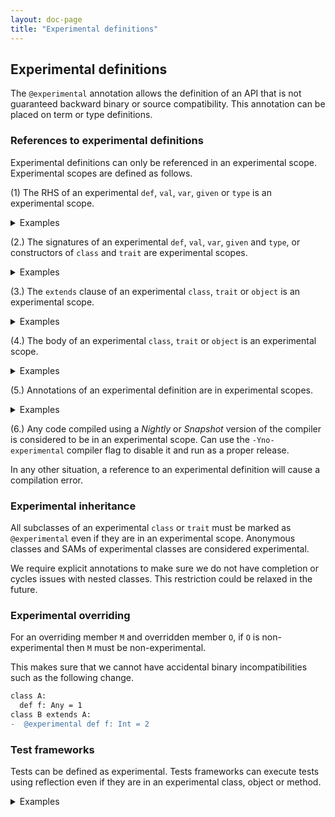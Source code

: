 ```yaml
---
layout: doc-page
title: "Experimental definitions"
---
```


<!-- THIS FILE HAS BEEN GENERATED BY SCALADOC PREPROCESSOR. NOTE THAT ANY CHANGES TO THIS FILE CAN BE OVERRIDEN IN THE FUTURE -->

## Experimental definitions

The `@experimental` annotation allows the definition of an API that is not guaranteed backward binary or source compatibility.
This annotation can be placed on term or type definitions.

### References to experimental definitions

Experimental definitions can only be referenced in an experimental scope. Experimental scopes are defined as follows.

(1) The RHS of an experimental `def`, `val`, `var`, `given` or `type` is an experimental scope.

<details>
<summary>Examples</summary>

<div class="snippet" ><div class="buttons"></div><pre><code class="language-scala"><span id="0" class="" >import scala.annotation.experimental
</span><span id="1" class="" >
</span><span id="2" class="" >@experimental
</span><span id="3" class="" >def x = ()
</span><span id="4" class="" >
</span><span id="5" class="" >def d1 = x // error: value x is marked @experimental and therefore ...
</span><span id="6" class="" >@experimental def d2 = x
</span><span id="7" class="" >
</span><span id="8" class="" >val v1 = x // error: value x is marked @experimental and therefore ...
</span><span id="9" class="" >@experimental val v2 = x
</span><span id="10" class="" >
</span><span id="11" class="" >var vr1 = x // error: value x is marked @experimental and therefore ...
</span><span id="12" class="" >@experimental var vr2 = x
</span><span id="13" class="" >
</span><span id="14" class="" >lazy val lv1 = x // error: value x is marked @experimental and therefore ...
</span><span id="15" class="" >@experimental lazy val lv2 = x
</span></code></pre></div><div class="snippet" ><div class="buttons"></div><pre><code class="language-scala"><span id="0" class="" >import scala.annotation.experimental
</span><span id="1" class="" >
</span><span id="2" class="" >@experimental
</span><span id="3" class="" >val x = ()
</span><span id="4" class="" >
</span><span id="5" class="" >@experimental
</span><span id="6" class="" >def f() = ()
</span><span id="7" class="" >
</span><span id="8" class="" >@experimental
</span><span id="9" class="" >object X:
</span><span id="10" class="" >  def fx() = 1
</span><span id="11" class="" >
</span><span id="12" class="" >def test1: Unit =
</span><span id="13" class="" >  f() // error: def f is marked @experimental and therefore ...
</span><span id="14" class="" >  x // error: value x is marked @experimental and therefore ...
</span><span id="15" class="" >  X.fx() // error: object X is marked @experimental and therefore ...
</span><span id="16" class="" >  import X.fx
</span><span id="17" class="" >  fx() // error: object X is marked @experimental and therefore ...
</span><span id="18" class="" >
</span><span id="19" class="" >@experimental
</span><span id="20" class="" >def test2: Unit =
</span><span id="21" class="" >  // references to f, x and X are ok because `test2` is experimental
</span><span id="22" class="" >  f()
</span><span id="23" class="" >  x
</span><span id="24" class="" >  X.fx()
</span><span id="25" class="" >  import X.fx
</span><span id="26" class="" >  fx()
</span></code></pre></div><div class="snippet" ><div class="buttons"></div><pre><code class="language-scala"><span id="0" class="" >import scala.annotation.experimental
</span><span id="1" class="" >
</span><span id="2" class="" >@experimental type E
</span><span id="3" class="" >
</span><span id="4" class="" >type A = E // error type E is marked @experimental and therefore ...
</span><span id="5" class="" >@experimental type B = E
</span></code></pre></div><div class="snippet" ><div class="buttons"></div><pre><code class="language-scala"><span id="0" class="" >import scala.annotation.experimental
</span><span id="1" class="" >
</span><span id="2" class="" >@experimental class A
</span><span id="3" class="" >@experimental type X
</span><span id="4" class="" >@experimental type Y = Int
</span><span id="5" class="" >@experimental opaque type Z = Int
</span><span id="6" class="" >
</span><span id="7" class="" >def test: Unit =
</span><span id="8" class="" >  new A // error: class A is marked @experimental and therefore ...
</span><span id="9" class="" >  val i0: A = ??? // error: class A is marked @experimental and therefore ...
</span><span id="10" class="" >  val i1: X = ??? // error: type X is marked @experimental and therefore ...
</span><span id="11" class="" >  val i2: Y = ??? // error: type Y is marked @experimental and therefore ...
</span><span id="12" class="" >  val i2: Z = ??? // error: type Y is marked @experimental and therefore ...
</span><span id="13" class="" >  ()
</span></code></pre></div><div class="snippet" ><div class="buttons"></div><pre><code class="language-scala"><span id="0" class="" >@experimental
</span><span id="1" class="" >trait ExpSAM {
</span><span id="2" class="" >  def foo(x: Int): Int
</span><span id="3" class="" >}
</span><span id="4" class="" >def bar(f: ExpSAM): Unit = {} // error: error form rule 2
</span><span id="5" class="" >
</span><span id="6" class="" >def test: Unit =
</span><span id="7" class="" >  bar(x =&gt; x) // error: reference to experimental SAM
</span><span id="8" class="" >  ()
</span></code></pre></div>

</details>

(2.) The signatures of an experimental `def`, `val`, `var`, `given` and `type`, or constructors of `class` and `trait` are experimental scopes.

<details>
<summary>Examples</summary>

<div class="snippet" ><div class="buttons"></div><pre><code class="language-scala"><span id="0" class="" >import scala.annotation.experimental
</span><span id="1" class="" >
</span><span id="2" class="" >@experimental def x = 2
</span><span id="3" class="" >@experimental class A
</span><span id="4" class="" >@experimental type X
</span><span id="5" class="" >@experimental type Y = Int
</span><span id="6" class="" >@experimental opaque type Z = Int
</span><span id="7" class="" >
</span><span id="8" class="" >def test1(
</span><span id="9" class="" >  p1: A, // error: class A is marked @experimental and therefore ...
</span><span id="10" class="" >  p2: List[A], // error: class A is marked @experimental and therefore ...
</span><span id="11" class="" >  p3: X, // error: type X is marked @experimental and therefore ...
</span><span id="12" class="" >  p4: Y, // error: type Y is marked @experimental and therefore ...
</span><span id="13" class="" >  p5: Z, // error: type Z is marked @experimental and therefore ...
</span><span id="14" class="" >  p6: Any = x // error: def x is marked @experimental and therefore ...
</span><span id="15" class="" >): A = ??? // error: class A is marked @experimental and therefore ...
</span><span id="16" class="" >
</span><span id="17" class="" >@experimental def test2(
</span><span id="18" class="" >  p1: A,
</span><span id="19" class="" >  p2: List[A],
</span><span id="20" class="" >  p3: X,
</span><span id="21" class="" >  p4: Y,
</span><span id="22" class="" >  p5: Z,
</span><span id="23" class="" >  p6: Any = x
</span><span id="24" class="" >): A = ???
</span><span id="25" class="" >
</span><span id="26" class="" >class Test1(
</span><span id="27" class="" >  p1: A, // error
</span><span id="28" class="" >  p2: List[A], // error
</span><span id="29" class="" >  p3: X, // error
</span><span id="30" class="" >  p4: Y, // error
</span><span id="31" class="" >  p5: Z, // error
</span><span id="32" class="" >  p6: Any = x // error
</span><span id="33" class="" >) {}
</span><span id="34" class="" >
</span><span id="35" class="" >@experimental class Test2(
</span><span id="36" class="" >  p1: A,
</span><span id="37" class="" >  p2: List[A],
</span><span id="38" class="" >  p3: X,
</span><span id="39" class="" >  p4: Y,
</span><span id="40" class="" >  p5: Z,
</span><span id="41" class="" >  p6: Any = x
</span><span id="42" class="" >) {}
</span><span id="43" class="" >
</span><span id="44" class="" >trait Test1(
</span><span id="45" class="" >  p1: A, // error
</span><span id="46" class="" >  p2: List[A], // error
</span><span id="47" class="" >  p3: X, // error
</span><span id="48" class="" >  p4: Y, // error
</span><span id="49" class="" >  p5: Z, // error
</span><span id="50" class="" >  p6: Any = x // error
</span><span id="51" class="" >) {}
</span><span id="52" class="" >
</span><span id="53" class="" >@experimental trait Test2(
</span><span id="54" class="" >  p1: A,
</span><span id="55" class="" >  p2: List[A],
</span><span id="56" class="" >  p3: X,
</span><span id="57" class="" >  p4: Y,
</span><span id="58" class="" >  p5: Z,
</span><span id="59" class="" >  p6: Any = x
</span><span id="60" class="" >) {}
</span></code></pre></div>

</details>

(3.) The `extends` clause of an experimental `class`, `trait` or `object` is an experimental scope.

<details>
<summary>Examples</summary>

<div class="snippet" ><div class="buttons"></div><pre><code class="language-scala"><span id="0" class="" >import scala.annotation.experimental
</span><span id="1" class="" >
</span><span id="2" class="" >@experimental def x = 2
</span><span id="3" class="" >
</span><span id="4" class="" >@experimental class A1(x: Any)
</span><span id="5" class="" >class A2(x: Any)
</span><span id="6" class="" >
</span><span id="7" class="" >
</span><span id="8" class="" >@experimental class B1 extends A1(1)
</span><span id="9" class="" >class B2 extends A1(1) // error: class A1 is marked @experimental and therefore marked @experimental and therefore ...
</span><span id="10" class="" >
</span><span id="11" class="" >@experimental class C1 extends A2(x)
</span><span id="12" class="" >class C2 extends A2(x) // error def x is marked @experimental and therefore
</span></code></pre></div>

</details>

(4.) The body of an experimental `class`, `trait` or `object` is an experimental scope.

<details>
<summary>Examples</summary>

<div class="snippet" ><div class="buttons"></div><pre><code class="language-scala"><span id="0" class="" >import scala.annotation.experimental
</span><span id="1" class="" >
</span><span id="2" class="" >@experimental def x = 2
</span><span id="3" class="" >
</span><span id="4" class="" >@experimental class A {
</span><span id="5" class="" >  def f = x // ok because A is experimental
</span><span id="6" class="" >}
</span><span id="7" class="" >
</span><span id="8" class="" >@experimental class B {
</span><span id="9" class="" >  def f = x // ok because A is experimental
</span><span id="10" class="" >}
</span><span id="11" class="" >
</span><span id="12" class="" >@experimental object C {
</span><span id="13" class="" >  def f = x // ok because A is experimental
</span><span id="14" class="" >}
</span><span id="15" class="" >
</span><span id="16" class="" >@experimental class D {
</span><span id="17" class="" >  def f = {
</span><span id="18" class="" >    object B {
</span><span id="19" class="" >      x // ok because A is experimental
</span><span id="20" class="" >    }
</span><span id="21" class="" >  }
</span><span id="22" class="" >}
</span></code></pre></div>

</details>

(5.) Annotations of an experimental definition are in experimental scopes.

<details>
<summary>Examples</summary>

<div class="snippet" ><div class="buttons"></div><pre><code class="language-scala"><span id="0" class="" >import scala.annotation.experimental
</span><span id="1" class="" >
</span><span id="2" class="" >@experimental class myExperimentalAnnot extends scala.annotation.Annotation
</span><span id="3" class="" >
</span><span id="4" class="" >@myExperimentalAnnot // error
</span><span id="5" class="" >def test: Unit = ()
</span><span id="6" class="" >
</span><span id="7" class="" >@experimental
</span><span id="8" class="" >@myExperimentalAnnot
</span><span id="9" class="" >def test: Unit = ()
</span></code></pre></div>

</details>

(6.) Any code compiled using a _Nightly_ or _Snapshot_ version of the compiler is considered to be in an experimental scope.
Can use the `-Yno-experimental` compiler flag to disable it and run as a proper release.

In any other situation, a reference to an experimental definition will cause a compilation error.

### Experimental inheritance

All subclasses of an experimental `class` or `trait` must be marked as `@experimental` even if they are in an experimental scope.
Anonymous classes and SAMs of experimental classes are considered experimental.

We require explicit annotations to make sure we do not have completion or cycles issues with nested classes. This restriction could be relaxed in the future.

### Experimental overriding

For an overriding member `M` and overridden member `O`, if `O` is non-experimental then `M` must be non-experimental.

This makes sure that we cannot have accidental binary incompatibilities such as the following change.

```diff
class A:
  def f: Any = 1
class B extends A:
-  @experimental def f: Int = 2
```

### Test frameworks

Tests can be defined as experimental. Tests frameworks can execute tests using reflection even if they are in an experimental class, object or method.

<details>
<summary>Examples</summary>

Test that touch experimental APIs can be written as follows

<div class="snippet" ><div class="buttons"></div><pre><code class="language-scala"><span id="0" class="" >import scala.annotation.experimental
</span><span id="1" class="" >
</span><span id="2" class="" >@experimental def x = 2
</span><span id="3" class="" >
</span><span id="4" class="" >class MyTests {
</span><span id="5" class="" >  /*@Test*/ def test1 = x // error
</span><span id="6" class="" >  @experimental /*@Test*/ def test2 = x
</span><span id="7" class="" >}
</span><span id="8" class="" >
</span><span id="9" class="" >@experimental
</span><span id="10" class="" >class MyExperimentalTests {
</span><span id="11" class="" >  /*@Test*/ def test1 = x
</span><span id="12" class="" >  /*@Test*/ def test2 = x
</span><span id="13" class="" >}
</span></code></pre></div>

</details>

